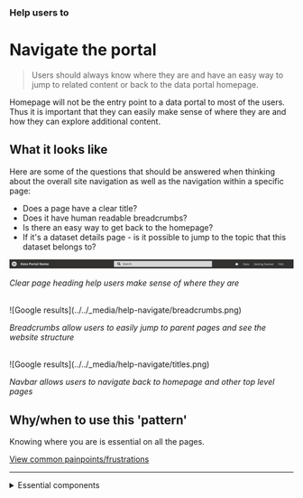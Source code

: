 ### Help users to
# Navigate the portal

> Users should always know where they are and have an easy way to jump to related content or back to the data portal homepage.

Homepage will not be the entry point to a data portal to most of the users. Thus it is important that they can easily make sense of where they are and how they can explore additional content.

## What it looks like

Here are some of the questions that should be answered when thinking about the overall site navigation as well as the navigation within a specific page:
* Does a page have a clear title?
* Does it have human readable breadcrumbs?
* Is there an easy way to get back to the homepage?
* If it's a dataset details page - is it possible to jump to the topic that this dataset belongs to?

<div class="image-container">

![Google results](../../_media/help-navigate/navbar.png)

*Clear page heading help users make sense of where they are*

</br>
![Google results](../../_media/help-navigate/breadcrumbs.png)

*Breadcrumbs allow users to easily jump to parent pages and see the website structure*

</br>
![Google results](../../_media/help-navigate/titles.png)

*Navbar allows users to navigate back to homepage and other top level pages*


</div>

## Why/when to use this 'pattern'

Knowing where you are is essential on all the pages.

<p class="link1"><a href="#/main-content/introduction?id=_2-search-within-data-portal" >View common painpoints/frustrations</a></p>

---

<!-- Additional information can be presented in dropdown menus -->

<details>
<summary>Essential components</summary>
<br>
[Brief description and a list of the most relevant components/information for this task]

Below is a checklist of components/information that are relevant for this task.

These components can be arranged in many ways, but the ones with highest relevance should be the most visible/accessible.

?> 1 - high relevance, 2 - medium relevance, 3 - low relevance

<!-- Table of component start -->

| Component      | Description                                              | Relevance |
|----------------|----------------------------------------------------------|:---------:|
| Page title     | A clear page title that can help users orient themselves |     1     |
| Breadcrumbs    | Breadcrumbs allowing users easily jump to parent folders |     1     |
| Navigation bar | Navigation bar including homepage link and search bar    |     1     |
